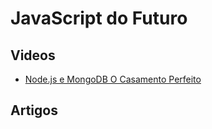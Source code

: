 # JavaScript do Futuro

## Videos
* [Node.js e MongoDB O Casamento Perfeito](http://www.youtube.com/watch?v=-OpUd1Rov2c)

## Artigos
